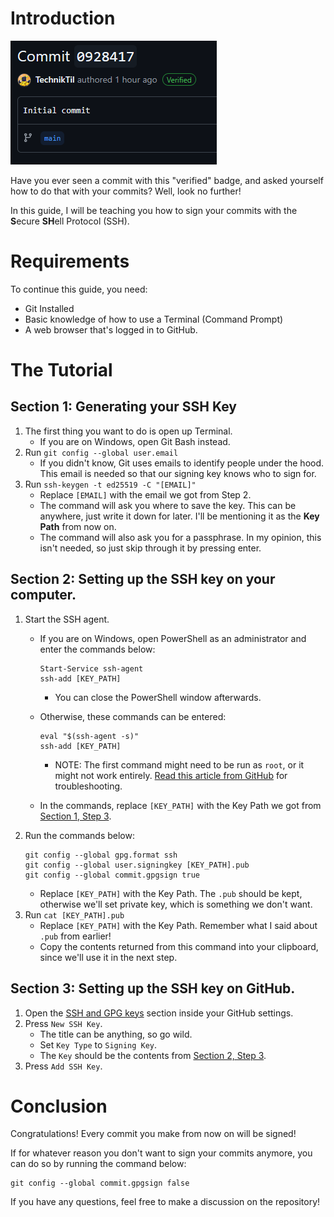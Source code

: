 # Introduction
![A Signed (aka. Verified) Commit](images/signing/signed_commit.png)

Have you ever seen a commit with this "verified" badge, and asked yourself how to do that with your commits? Well, look no further!

In this guide, I will be teaching you how to sign your commits with the **S**ecure **SH**ell Protocol (SSH).

# Requirements
To continue this guide, you need:
- Git Installed
- Basic knowledge of how to use a Terminal (Command Prompt)
- A web browser that's logged in to GitHub.

# The Tutorial

## Section 1: Generating your SSH Key
1. The first thing you want to do is open up Terminal.
	- If you are on Windows, open Git Bash instead.
2. Run `git config --global user.email`
	- If you didn't know, Git uses emails to identify people under the hood. This email is needed so that our signing key knows who to sign for.
3. Run `ssh-keygen -t ed25519 -C "[EMAIL]"`
	- Replace `[EMAIL]` with the email we got from Step 2.
	- The command will ask you where to save the key. This can be anywhere, just write it down for later. I'll be mentioning it as the **Key Path** from now on.
	- The command will also ask you for a passphrase. In my opinion, this isn't needed, so just skip through it by pressing enter.
## Section 2: Setting up the SSH key on your computer.
1. Start the SSH agent.
	- If you are on Windows, open PowerShell as an administrator and enter the commands below:
		```
		Start-Service ssh-agent
		ssh-add [KEY_PATH]
		```
		- You can close the PowerShell window afterwards.

	- Otherwise, these commands can be entered:
		```
		eval "$(ssh-agent -s)"
		ssh-add [KEY_PATH]
		```
		- NOTE: The first command might need to be run as `root`, or it might not work entirely. [Read this article from GitHub](https://docs.github.com/en/authentication/connecting-to-github-with-ssh/generating-a-new-ssh-key-and-adding-it-to-the-ssh-agent?platform=linux#adding-your-ssh-key-to-the-ssh-agent) for troubleshooting.
	- In the commands, replace `[KEY_PATH]` with the Key Path we got from [Section 1, Step 3](#section-1-generating-your-ssh-key).
2. Run the commands below:
	```
	git config --global gpg.format ssh
	git config --global user.signingkey [KEY_PATH].pub
	git config --global commit.gpgsign true
	```
	- Replace `[KEY_PATH]` with the Key Path. The `.pub` should be kept, otherwise we'll set private key, which is something we don't want.
3. Run `cat [KEY_PATH].pub`
	- Replace `[KEY_PATH]` with the Key Path. Remember what I said about `.pub` from earlier!
	- Copy the contents returned from this command into your clipboard, since we'll use it in the next step.
## Section 3: Setting up the SSH key on GitHub.
1. Open the [SSH and GPG keys](https://github.com/settings/keys) section inside your GitHub settings.
2. Press `New SSH Key`.
	- The title can be anything, so go wild.
	- Set `Key Type` to `Signing Key`.
	- The `Key` should be the contents from [Section 2, Step 3](#section-2-setting-up-your-ssh-key-for-commit-signing).
3. Press `Add SSH Key`.

# Conclusion

Congratulations! Every commit you make from now on will be signed!

If for whatever reason you don't want to sign your commits anymore, you can do so by running the command below:
```
git config --global commit.gpgsign false
```

If you have any questions, feel free to make a discussion on the repository!